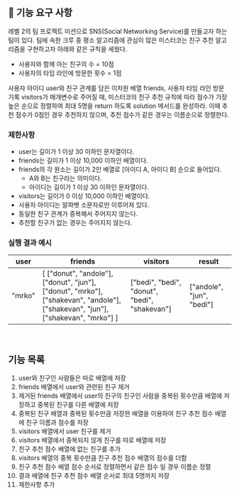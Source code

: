 ## 🚀 기능 요구 사항

레벨 2의 팀 프로젝트 미션으로 SNS(Social Networking Service)를 만들고자 하는 팀이 있다. 팀에 속한 크루 중 평소 알고리즘에 관심이 많은 미스터코는 친구 추천 알고리즘을 구현하고자 아래와 같은 규칙을 세웠다.

- 사용자와 함께 아는 친구의 수 = 10점
- 사용자의 타임 라인에 방문한 횟수 = 1점

사용자 아이디 user와 친구 관계를 담은 이차원 배열 friends, 사용자 타임 라인 방문 기록 visitors가 매개변수로 주어질 때, 미스터코의 친구 추천 규칙에 따라 점수가 가장 높은 순으로 정렬하여 최대 5명을 return 하도록 solution 메서드를 완성하라. 이때 추천 점수가 0점인 경우 추천하지 않으며, 추천 점수가 같은 경우는 이름순으로 정렬한다.

### 제한사항

- user는 길이가 1 이상 30 이하인 문자열이다.
- friends는 길이가 1 이상 10,000 이하인 배열이다.
- friends의 각 원소는 길이가 2인 배열로 [아이디 A, 아이디 B] 순으로 들어있다.
  - A와 B는 친구라는 의미이다.
  - 아이디는 길이가 1 이상 30 이하인 문자열이다.
- visitors는 길이가 0 이상 10,000 이하인 배열이다.
- 사용자 아이디는 알파벳 소문자로만 이루어져 있다.
- 동일한 친구 관계가 중복해서 주어지지 않는다.
- 추천할 친구가 없는 경우는 주어지지 않는다.

### 실행 결과 예시

| user   | friends                                                                                                                         | visitors                                      | result                    |
| ------ | ------------------------------------------------------------------------------------------------------------------------------- | --------------------------------------------- | ------------------------- |
| "mrko" | [ ["donut", "andole"], ["donut", "jun"], ["donut", "mrko"], ["shakevan", "andole"], ["shakevan", "jun"], ["shakevan", "mrko"] ] | ["bedi", "bedi", "donut", "bedi", "shakevan"] | ["andole", "jun", "bedi"] |

<br>

## 기능 목록

1. user와 친구인 사람들은 따로 배열에 저장
2. friends 배열에서 user와 관련된 친구 제거
3. 제거된 friends 배열에서 user의 친구의 친구인 사람을 중복된 횟수만큼 배열에 저장하고 중복된 친구를 다른 배열에 저장
4. 중복된 친구 배열과 중복된 횟수만큼 저장한 배열을 이용하여 친구 추천 점수 배열에 친구 이름과 점수를 저장
5. visitors 배열에서 user 친구를 제거
6. visitors 배열에서 중복되지 않게 친구를 따로 배열에 저장
7. 친구 추천 점수 배열에 없는 친구를 추가
8. visitors 배열의 중복 횟수만큼 친구 추천 점수 배열의 점수를 더함
9. 친구 추천 점수 배열 점수 순서로 정렬하면서 같은 점수 일 경우 이름순 정렬
10. 결과 배열에 친구 추천 점수 배열 순서로 최대 5명까지 저장
11. 제한사항 추가

